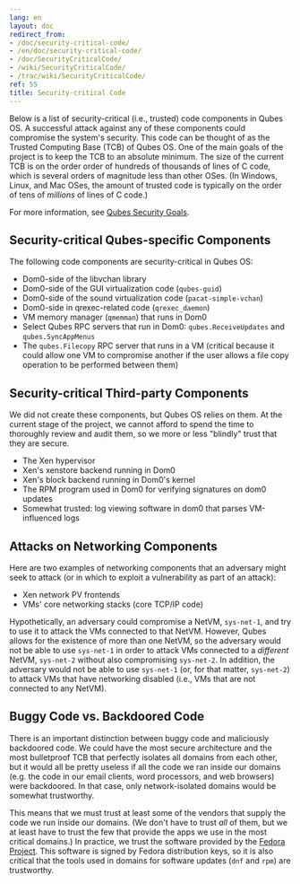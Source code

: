```yaml
---
lang: en
layout: doc
redirect_from:
- /doc/security-critical-code/
- /en/doc/security-critical-code/
- /doc/SecurityCriticalCode/
- /wiki/SecurityCriticalCode/
- /trac/wiki/SecurityCriticalCode/
ref: 55
title: Security-critical Code
---
```



Below is a list of security-critical (i.e., trusted) code components in Qubes OS.
A successful attack against any of these components could compromise the system's security.
This code can be thought of as the Trusted Computing Base (TCB) of Qubes OS.
One of the main goals of the project is to keep the TCB to an absolute minimum.
The size of the current TCB is on the order order of hundreds of thousands of lines of C code, which is several orders of magnitude less than other OSes.
(In Windows, Linux, and Mac OSes, the amount of trusted code is typically on the order of tens of *millions* of lines of C code.)

For more information, see [Qubes Security Goals](/security/goals/).

Security-critical Qubes-specific Components
-------------------------------------------

The following code components are security-critical in Qubes OS:

- Dom0-side of the libvchan library
- Dom0-side of the GUI virtualization code (`qubes-guid`)
- Dom0-side of the sound virtualization code (`pacat-simple-vchan`)
- Dom0-side in qrexec-related code (`qrexec_daemon`)
- VM memory manager (`qmemman`) that runs in Dom0
- Select Qubes RPC servers that run in Dom0: `qubes.ReceiveUpdates` and `qubes.SyncAppMenus`
- The `qubes.Filecopy` RPC server that runs in a VM (critical because it could allow one VM to compromise another if the user allows a file copy operation to be performed between them)

Security-critical Third-party Components
----------------------------------------

We did not create these components, but Qubes OS relies on them.
At the current stage of the project, we cannot afford to spend the time to thoroughly review and audit them, so we more or less "blindly" trust that they are secure.

- The Xen hypervisor
- Xen's xenstore backend running in Dom0
- Xen's block backend running in Dom0's kernel
- The RPM program used in Dom0 for verifying signatures on dom0 updates
- Somewhat trusted: log viewing software in dom0 that parses VM-influenced logs

Attacks on Networking Components
--------------------------------

Here are two examples of networking components that an adversary might seek to attack (or in which to exploit a vulnerability as part of an attack):

- Xen network PV frontends
- VMs' core networking stacks (core TCP/IP code)

Hypothetically, an adversary could compromise a NetVM, `sys-net-1`, and try to use it to attack the VMs connected to that NetVM.
However, Qubes allows for the existence of more than one NetVM, so the adversary would not be able to use `sys-net-1` in order to attack VMs connected to a *different* NetVM, `sys-net-2` without also compromising `sys-net-2`.
In addition, the adversary would not be able to use `sys-net-1` (or, for that matter, `sys-net-2`) to attack VMs that have networking disabled (i.e., VMs that are not connected to any NetVM).

Buggy Code vs. Backdoored Code
------------------------------

There is an important distinction between buggy code and maliciously backdoored code.
We could have the most secure architecture and the most bulletproof TCB that perfectly isolates all domains from each other, but it would all be pretty useless if all the code we ran inside our domains (e.g. the code in our email clients, word processors, and web browsers) were backdoored.
In that case, only network-isolated domains would be somewhat trustworthy.

This means that we must trust at least some of the vendors that supply the code we run inside our domains.
(We don't have to trust *all* of them, but we at least have to trust the few that provide the apps we use in the most critical domains.)
In practice, we trust the software provided by the [Fedora Project](https://getfedora.org/).
This software is signed by Fedora distribution keys, so it is also critical that the tools used in domains for software updates (`dnf` and `rpm`) are trustworthy.


